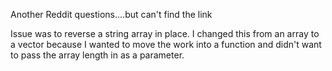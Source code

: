 Another Reddit questions....but can't find the link

Issue was to reverse a string array in place.  I changed this from an array to a vector because I wanted to move the work 
into a function and didn't want to pass the array length in as a parameter.